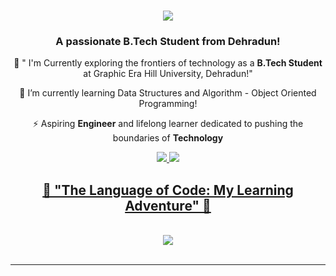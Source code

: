<h1 align="center">
    <img src="https://readme-typing-svg.herokuapp.com/?font=Righteous&size=35&center=true&vCenter=true&width=500&height=70&duration=4000&lines=Hi+There!+👋;+I'm+Dilip!;" />
</h1>

<h3 align="center">A passionate B.Tech Student from Dehradun! </h3>

<div align="center">
 
 🔭 " I'm Currently exploring the frontiers of technology as a **B.Tech Student** at Graphic Era Hill University, Dehradun!"
 
 🌱 I’m currently learning Data Structures and Algorithm - Object Oriented Programming!

⚡ Aspiring **Engineer** and lifelong learner dedicated to pushing the boundaries of **Technology**

 </div>

<div align="center"> 
  <a href="mailto:dilip18109mn@gmail.com">
    <img src="https://img.shields.io/badge/Gmail-333333?style=for-the-badge&logo=gmail&logoColor=red" />
  </a>
  <a href="https://instagram.com/dilip_726" target="_blank">
    <img src="https://img.shields.io/badge/Instagram-333333?style=for-the-badge&logo=instagram&logoColor=Darkpink" />
</div>

<h2 align="center">🚀 "The Language of Code: My Learning Adventure" 🌟</h2>
<br/>
<div align="center">
    <img src="https://skillicons.dev/icons?i=c,cpp,python,java,html,css,opencv,git,github,vscode" />
</div>

<br/>
<hr/>
